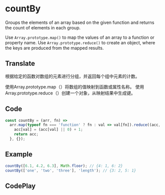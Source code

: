 # countBy

Groups the elements of an array based on the given function and returns the count of elements in each group.

Use `Array.prototype.map()` to map the values of an array to a function or property name.
Use `Array.prototype.reduce()` to create an object, where the keys are produced from the mapped results.

## Translate

根据给定的函数对数组的元素进行分组，并返回每个组中元素的计数。

使用Array.prototype.map（）将数组的值映射到函数或属性名称。
使用Array.prototype.reduce（）创建一个对象，从映射结果中生成键。

## Code

```js
const countBy = (arr, fn) =>
  arr.map(typeof fn === 'function' ? fn : val => val[fn]).reduce((acc, val) => {
    acc[val] = (acc[val] || 0) + 1;
    return acc;
  }, {});
```

## Example

```js
countBy([6.1, 4.2, 6.3], Math.floor); // {4: 1, 6: 2}
countBy(['one', 'two', 'three'], 'length'); // {3: 2, 5: 1}
```

## CodePlay

<template>
  <code-play codeplay-id="" />
</template>
